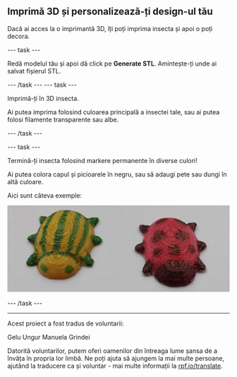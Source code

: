## Imprimă 3D și personalizează-ți design-ul tău

Dacă ai acces la o imprimantă 3D, îți poți imprima insecta și apoi o poți decora.

--- task ---

Redă modelul tău și apoi dă click pe **Generate STL**. Amintește-ți unde ai salvat fișierul STL.

--- /task --- --- task ---

Imprimă-ți în 3D insecta.

Ai putea imprima folosind culoarea principală a insectei tale, sau ai putea folosi filamente transparente sau albe.

--- /task ---

--- task ---

Termină-ți insecta folosind markere permanente în diverse culori!

Ai putea colora capul și picioarele în negru, sau să adaugi pete sau dungi în altă culoare.

Aici sunt câteva exemple:

![captură de ecran](images/bug-decorated.png)

--- /task ---

***

Acest proiect a fost tradus de voluntarii:

Gelu Ungur
Manuela Grindei

Datorită voluntarilor, putem oferi oamenilor din întreaga lume șansa de a învăța în propria lor limbă. Ne poți ajuta să ajungem la mai multe persoane, ajutând la traducere ca și voluntar - mai multe informații la [rpf.io/translate](https://rpf.io/translate).




  
